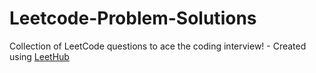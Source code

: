 # Leetcode-Problem-Solutions
Collection of LeetCode questions to ace the coding interview! - Created using [LeetHub](https://github.com/QasimWani/LeetHub)
